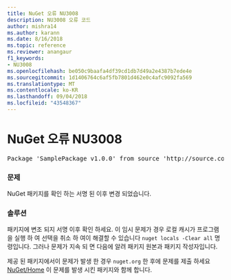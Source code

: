 ```yaml
---
title: NuGet 오류 NU3008
description: NU3008 오류 코드
author: mishra14
ms.author: karann
ms.date: 8/16/2018
ms.topic: reference
ms.reviewer: anangaur
f1_keywords:
- NU3008
ms.openlocfilehash: be050c9baafa4df39cd1db7d49a2e4387b7ede4e
ms.sourcegitcommit: 1d1406764c6af5fb7801d462e0c4afc9092fa569
ms.translationtype: MT
ms.contentlocale: ko-KR
ms.lasthandoff: 09/04/2018
ms.locfileid: "43548367"
---
```

# <a name="nuget-error-nu3008"></a>NuGet 오류 NU3008

<pre>Package 'SamplePackage v1.0.0' from source 'http://source.com/index.json': The package integrity check failed.</pre>

### <a name="issue"></a>문제

NuGet 패키지를 확인 하는 서명 된 이후 변경 되었습니다.


### <a name="solution"></a>솔루션

패키지에 변조 되지 서명 이후 확인 하세요. 이 임시 문제가 경우 로컬 캐시가 프로그램을 실행 하 여 선택을 취소 하 여이 해결할 수 있습니다 `nuget locals -Clear all` 명령입니다. 그러나 문제가 지속 되 면 다음에 알려 패키지 원본과 패키지 작성자입니다.

제공 된 패키지에서이 문제가 발생 한 경우 `nuget.org` 한 후에 문제를 제출 하세요 [NuGet/Home](https://github.com/NuGet/Home/issues) 이 문제를 발생 시킨 패키지와 함께 합니다.


